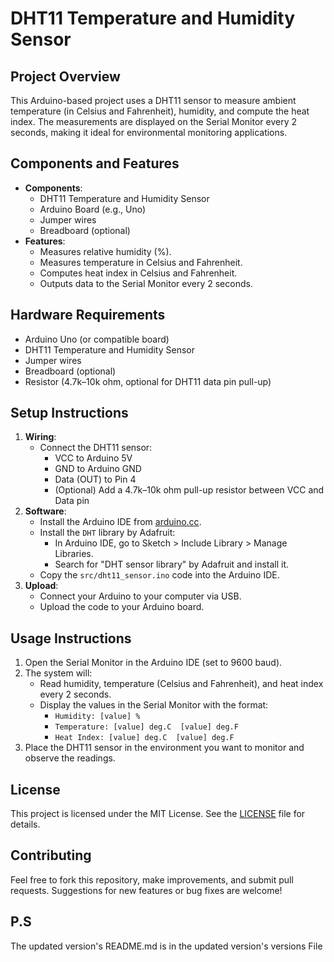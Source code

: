 # DHT11 Temperature and Humidity Sensor

## Project Overview
This Arduino-based project uses a DHT11 sensor to measure ambient temperature (in Celsius and Fahrenheit), humidity, and compute the heat index. The measurements are displayed on the Serial Monitor every 2 seconds, making it ideal for environmental monitoring applications.

## Components and Features
- **Components**:
  - DHT11 Temperature and Humidity Sensor
  - Arduino Board (e.g., Uno)
  - Jumper wires
  - Breadboard (optional)
- **Features**:
  - Measures relative humidity (%).
  - Measures temperature in Celsius and Fahrenheit.
  - Computes heat index in Celsius and Fahrenheit.
  - Outputs data to the Serial Monitor every 2 seconds.

## Hardware Requirements
- Arduino Uno (or compatible board)
- DHT11 Temperature and Humidity Sensor
- Jumper wires
- Breadboard (optional)
- Resistor (4.7k–10k ohm, optional for DHT11 data pin pull-up)

## Setup Instructions
1. **Wiring**:
   - Connect the DHT11 sensor:
     - VCC to Arduino 5V
     - GND to Arduino GND
     - Data (OUT) to Pin 4
     - (Optional) Add a 4.7k–10k ohm pull-up resistor between VCC and Data pin
2. **Software**:
   - Install the Arduino IDE from [arduino.cc](https://www.arduino.cc/en/software).
   - Install the `DHT` library by Adafruit:
     - In Arduino IDE, go to Sketch > Include Library > Manage Libraries.
     - Search for "DHT sensor library" by Adafruit and install it.
   - Copy the `src/dht11_sensor.ino` code into the Arduino IDE.
3. **Upload**:
   - Connect your Arduino to your computer via USB.
   - Upload the code to your Arduino board.

## Usage Instructions
1. Open the Serial Monitor in the Arduino IDE (set to 9600 baud).
2. The system will:
   - Read humidity, temperature (Celsius and Fahrenheit), and heat index every 2 seconds.
   - Display the values in the Serial Monitor with the format:
     - `Humidity: [value] %`
     - `Temperature: [value] deg.C  [value] deg.F`
     - `Heat Index: [value] deg.C  [value] deg.F`
3. Place the DHT11 sensor in the environment you want to monitor and observe the readings.

## License
This project is licensed under the MIT License. See the [LICENSE](LICENSE) file for details.

## Contributing
Feel free to fork this repository, make improvements, and submit pull requests. Suggestions for new features or bug fixes are welcome!

## P.S 
The updated version's README.md is in the updated version's versions File

